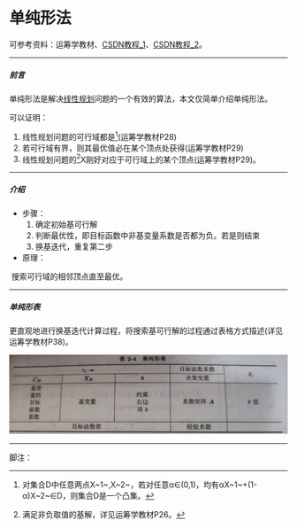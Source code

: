 # 单纯形法

可参考资料：运筹学教材、[CSDN教程_1](https://blog.csdn.net/shulianghan/article/details/114498881)、[CSDN教程_2](https://blog.csdn.net/qq_36558948/article/details/80640768)。

---

##### 前言

单纯形法是解决[线性规划](线性规划.md)问题的一个有效的算法，本文仅简单介绍单纯形法。

可以证明：

1. 线性规划问题的可行域都是[^凸集]\(运筹学教材P28\)
2. 若可行域有界，则其最优值必在某个顶点处获得(运筹学教材P29)
3. 线性规划问题的[^基可行解]X刚好对应于可行域上的某个顶点(运筹学教材P29)。

---

##### 介绍

- 步骤：
  1. 确定初始基可行解
  2. 判断最优性，即目标函数中非基变量系数是否都为负。若是则结束
  3. 换基迭代，重复第二步
- 原理：

​	搜索可行域的相邻顶点直至最优。

---

##### 单纯形表

更直观地进行换基迭代计算过程，将搜索基可行解的过程通过表格方式描述(详见运筹学教材P38)。

<img src="单纯形表.png" alt="单纯形表" style="zoom: 200%;" />

---

脚注：

[^凸集]:对集合D中任意两点X~1~,X~2~，若对任意α∈(0,1)，均有αX~1~+(1-α)X~2~∈D，则集合D是一个凸集。
[^基可行解]:满足非负取值的基解，详见运筹学教材P26。